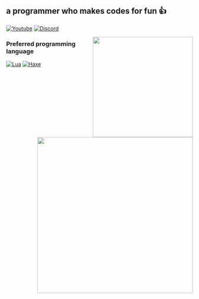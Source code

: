 <h2>
  a programmer who makes codes for fun 👍
</h2>

[![Youtube](https://img.shields.io/badge/YouTube-FF0000?style=for-the-badge&logo=youtube&logoColor=white)](https://www.youtube.com/channel/UCdOS2LIS1up0eeE3KNqlgqg)
[![Discord](https://img.shields.io/badge/Discord-7289DA?style=for-the-badge&logo=discord&logoColor=white)](https://github.com/GuineaPigUuhh/GuineaPigUuhh/blob/main/secret/stop/STOP/younotstop%3F/aaaaaaa/STOOPPPPPPPPPP/AAAAAAAAAAAAAAAAAAAAAAAAAAAAAAAAAAAAAAA/okyounotstop/youwin/discord.md)

<img  min-width="270px" max-width="270px" width="270px" align="right"  src="https://github-readme-stats.vercel.app/api/top-langs/?username=GuineaPigUuhh&theme=dark" />
<img  min-width="420px" max-width="420px" width="420px" align="right"  src="https://github-readme-stats.vercel.app/api?username=GuineaPigUuhh&theme=dark&show_icons=true" />

### Preferred programming language
[![Lua](https://img.shields.io/badge/Lua-2C2D72?style=for-the-badge&logo=lua&logoColor=white)](https://www.lua.org/)
[![Haxe](https://img.shields.io/badge/Haxe-EA8220?style=for-the-badge&logo=haxe&logoColor=FFF&labelColor=EA8220)](https://haxe.org/)
